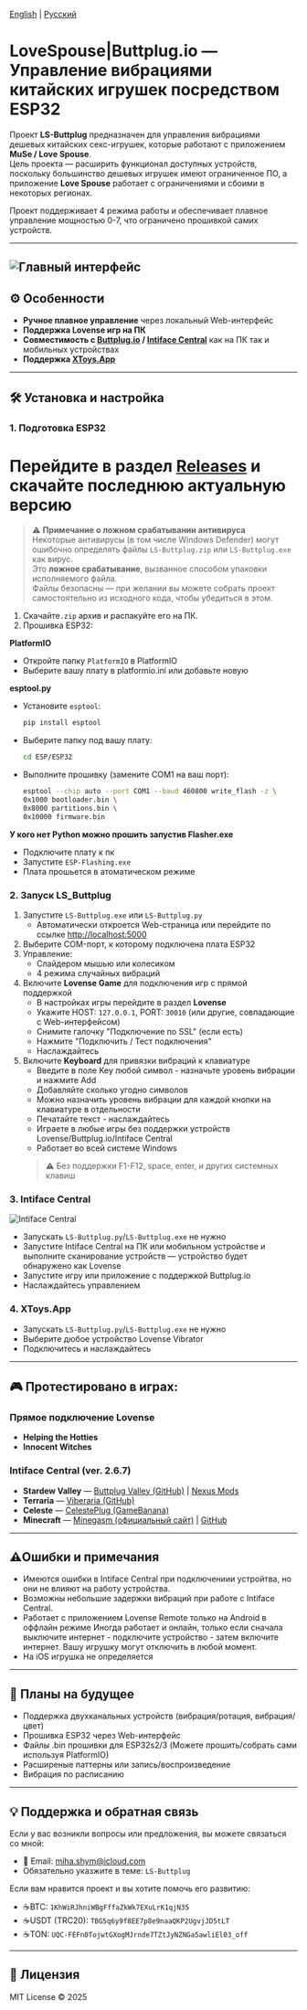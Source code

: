 [English](README.md) | [Русский](README.ru.md)


# LoveSpouse|Buttplug.io — Управление вибрациями китайских игрушек посредством ESP32 

Проект **LS-Buttplug** предназначен для управления вибрациями дешевых китайских секс-игрушек, которые работают с приложением **MuSe / Love Spouse**.  
Цель проекта — расширить функционал доступных устройств, поскольку большинство дешевых игрушек имеют ограниченное ПО, а приложение **Love Spouse** работает с ограничениями и сбоими в некоторых регионах.

Проект поддерживает 4 режима работы и обеспечивает плавное управление мощностью 0-7, что ограничено прошивкой самих устройств.

---
![Главный интерфейс](img/web.png)
---

## ⚙️ Особенности

- **Ручное плавное управление** через локальный Web-интерфейс  
- **Поддержка Lovense игр на ПК**
- **Совместимость с [Buttplug.io](https://buttplug.io) / [Intiface Central](https://intiface.com/)** как на ПК так и мобильных устройствах
- **Поддержка [XToys.App](https://xtoys.app)** 

---

## 🛠 Установка и настройка

### 1. Подготовка ESP32  
# Перейдите в раздел [Releases](https://github.com/Fi0nee/LS-Buttplug/releases) и скачайте последнюю актуальную версию

> ⚠️ **Примечание о ложном срабатывании антивируса**  
> Некоторые антивирусы (в том числе Windows Defender) могут ошибочно определять файлы `LS-Buttplug.zip` или `LS-Buttplug.exe` как вирус.  
> Это **ложное срабатывание**, вызванное способом упаковки исполняемого файла.  
> Файлы безопасны — при желании вы можете собрать проект самостоятельно из исходного кода, чтобы убедиться в этом.

1. Скачайте`.zip` архив и распакуйте его на ПК.  
2. Прошивка ESP32:  

**PlatformIO**  
- Откройте папку `PlatformIO` в PlatformIO
- Выберите вашу плату в platformio.ini или добавьте новую

**esptool.py**  
- Установите `esptool`:
  ```bash
  pip install esptool
  ```
- Выберите папку под вашу плату:
   ```bash
   cd ESP/ESP32
   ```
- Выполните прошивку (замените COM1 на ваш порт):
   ```bash
   esptool --chip auto --port COM1 --baud 460800 write_flash -z \
   0x1000 bootloader.bin \
   0x8000 partitions.bin \
   0x10000 firmware.bin
   ```
**У кого нет Python можно прошить запустив Flasher.exe**
- Подключите плату к пк
- Запустите `ESP-Flashing.exe`
- Плата прошьется в атоматическом режиме

### 2. Запуск LS_Buttplug
1. Запустите `LS-Buttplug.exe` или `LS-Buttplug.py`
   - Автоматически откроется Web-страница или перейдите по ссылке [http://localhost:5000](http://localhost:5000)  
2. Выберите COM-порт, к которому подключена плата ESP32  
3. Управление:
   - Слайдером мышью или колесиком  
   - 4 режима случайных вибраций
4. Включите **Lovense Game** для подключения игр с прямой поддержкой
    - В настройках игры перейдите в раздел **Lovense**  
    - Укажите HOST: `127.0.0.1`, PORT: `30010` (или другие, совпадающие с Web-интерфейсом)  
    - Снимите галочку "Подключение по SSL" (если есть)  
    - Нажмите "Подключить / Тест подключения"
    - Наслаждайтесь  
5. Включите **Keyboard** для привязки вибраций к клавиатуре
    - Введите в поле Key любой символ - назначьте уровень вибрации и нажмите Add
    - Добавляйте сколько угодно символов
    - Можно назначить уровень вибрации для каждой кнопки на клавиатуре в отдельности
    - Печатайте текст - наслаждайтесь
    - Играете в любые игры без поддержки устройств Lovense/Buttplug.io/Intiface Central
    - Работает во всей системе Windows
    > ⚠️ Без поддержки F1-F12, space, enter, и других системных клавиш

### 3. Intiface Central
![Intiface Central](img/IC.png)
- Запускать `LS-Buttplug.py`/`LS-Buttplug.exe` не нужно
- Запустите Intiface Central на ПК или мобильном устройстве и выполните сканирование устройств — устройство будет обнаружено как Lovense  
- Запустите игру или приложение с поддержкой Buttplug.io  
- Наслаждайтесь управлением  

### 4. XToys.App
- Запускать `LS-Buttplug.py`/`LS-Buttplug.exe` не нужно
- Выберите дюбое устройство Lovense Vibrator
- Подключитесь и наслаждайтесь

---

## 🎮 Протестировано в играх:

### Прямое подключение Lovense
- **Helping the Hotties**  
- **Innocent Witches**  

### Intiface Central (ver. 2.6.7)
- **Stardew Valley** — [Buttplug Valley (GitHub)](https://github.com/DryIcedTea/Buttplug-Valley) | [Nexus Mods](https://www.nexusmods.com/stardewvalley/mods/19336)  
- **Terraria** — [Viberaria (GitHub)](https://github.com/notasuka/Viberaria)  
- **Celeste** — [CelestePlug (GameBanana)](https://gamebanana.com/mods/554604)  
- **Minecraft** — [Minegasm (официальный сайт)](https://www.minegasm.net/) | [GitHub](https://github.com/RainbowVille/minegasm)  

---

## ⚠️Ошибки и примечания
- Имеются ошибки в Intiface Central при подключениии устройтва, но они не влияют на работу устройства.
- Возможны небольшие задержки вибраций при работе с Intiface Central.
- Работает с приложением Lovense Remote только на Android в оффлайн режиме Иногда работает и онлайн, только если сначала выключите интернет - подключите устройство - затем включите интернет. Вашу игрушку могут отключить в любой момент.
- На iOS игрушка не определяется

---

## 🚀 Планы на будущее
- Поддержка двухканальных устройств (вибрация/ротация, вибрация/цвет)
- Прошивка ESP32 через Web-интерфейс
- Файлы .bin прошивки для ESP32s2/3 (Можете прошить/собрать сами используя PlatformIO)
- Расширеные паттерны или запись/воспроизведение
- Вибрация по расписанию


---

## 💡 Поддержка и обратная связь

Если у вас возникли вопросы или предложения, вы можете связаться со мной:
- 📧 Email: [miha.shym@icloud.com](mailto:miha.shym@icloud.com)  
- Обязательно указжите в теме: `LS-Buttplug`

Если вам нравится проект и вы хотите помочь его развитию: 
- ☕BTC: `1KhWiRJhniWBgFffaZkWk7EXuLrK1qjN35`
- ☕USDT (TRC20): `TBG5q6y9f8EE7p8e9naaQKP2UgvjJD5tLT`
- ☕TON: `UQC-FEFn0TojwtGXogMJrnde7TZtJyNZNGa5awliEl03_off`
---

## 📄 Лицензия
MIT License © 2025

